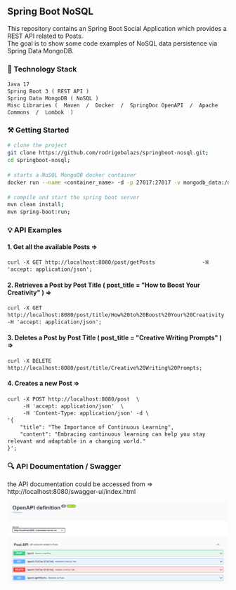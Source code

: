 ## Spring Boot NoSQL
This repository contains an Spring Boot Social Application which provides a REST API related to Posts.<br/>
The goal is to show some code examples of NoSQL data persistence via Spring Data MongoDB.

### 🔧 Technology Stack

```
Java 17
Spring Boot 3 ( REST API )
Spring Data MongoDB ( NoSQL )
Misc Libraries (  Maven  /  Docker  /  SpringDoc OpenAPI  /  Apache Commons  /  Lombok  )
```

### ⚒️ Getting Started

```bash
# clone the project
git clone https://github.com/rodrigobalazs/springboot-nosql.git;
cd springboot-nosql;

# starts a NoSQL MongoDB docker container
docker run --name <container_name> -d -p 27017:27017 -v mongodb_data:/data/db mongo;

# compile and start the spring boot server
mvn clean install;
mvn spring-boot:run;
```

### 💡 API Examples

#### 1. Get all the available Posts =>
```
curl -X GET http://localhost:8080/post/getPosts               -H 'accept: application/json';
```

#### 2. Retrieves a Post by Post Title ( post_title = "How to Boost Your Creativity" ) =>
```
curl -X GET http://localhost:8080/post/title/How%20to%20Boost%20Your%20Creativity   -H 'accept: application/json';
```

#### 3. Deletes a Post by Post Title ( post_title = "Creative Writing Prompts" ) =>
```
curl -X DELETE http://localhost:8080/post/title/Creative%20Writing%20Prompts;
```

#### 4. Creates a new Post =>
```
curl -X POST http://localhost:8080/post  \
     -H 'accept: application/json'  \
     -H 'Content-Type: application/json' -d \
'{
    "title": "The Importance of Continuous Learning",
    "content": "Embracing continuous learning can help you stay relevant and adaptable in a changing world."
}';
```

### 🔍 API Documentation / Swagger

the API documentation could be accessed from => http://localhost:8080/swagger-ui/index.html

![](https://github.com/rodrigobalazs/springboot-nosql/blob/main/src/main/resources/static/socialapp_api_swagger.png)